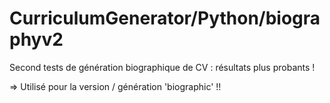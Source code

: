 # CurriculumGenerator/Python/biographyv2

Second tests de génération biographique de CV : résultats plus probants !

=> Utilisé pour la version / génération 'biographic' !!